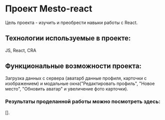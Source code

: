 # Проект Mesto-react
Цель проекта - изучить и преобрести навыки работы с React.
## **Технологии используемые в проекте:**
JS, React, CRA
## **Функциональные возможности проекта:**
Загрузка данных с сервера (аватарб данные профиля, карточки с изображением) и модальные окна("Редактировать профиль", "Новое место", "Обновить аватар" и увеличение фото карточки).
### **Результаты проделанной работы можно посмотреть здесь:**
[].